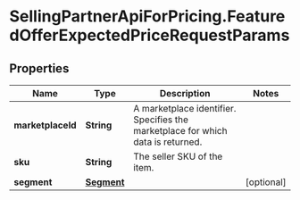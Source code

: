 # SellingPartnerApiForPricing.FeaturedOfferExpectedPriceRequestParams

## Properties

Name | Type | Description | Notes
------------ | ------------- | ------------- | -------------
**marketplaceId** | **String** | A marketplace identifier. Specifies the marketplace for which data is returned. | 
**sku** | **String** | The seller SKU of the item. | 
**segment** | [**Segment**](Segment.md) |  | [optional] 


